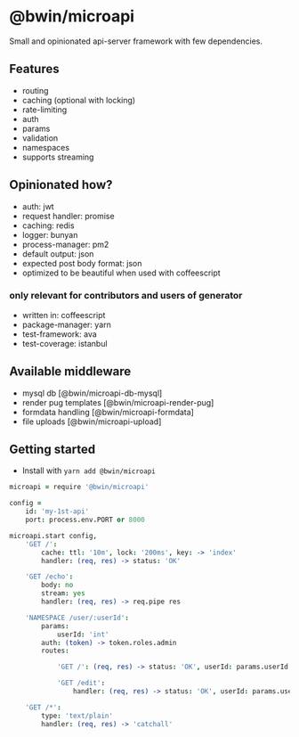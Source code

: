 
# @bwin/microapi

Small and opinionated api-server framework with few dependencies.

## Features

- routing
- caching (optional with locking)
- rate-limiting
- auth
- params
- validation
- namespaces
- supports streaming

## Opinionated how?

- auth: jwt
- request handler: promise
- caching: redis
- logger: bunyan
- process-manager: pm2
- default output: json
- expected post body format: json
- optimized to be beautiful when used with coffeescript

### only relevant for contributors and users of generator
- written in: coffeescript
- package-manager: yarn
- test-framework: ava
- test-coverage: istanbul

## Available middleware

- mysql db [@bwin/microapi-db-mysql]
- render pug templates [@bwin/microapi-render-pug]
- formdata handling [@bwin/microapi-formdata]
- file uploads [@bwin/microapi-upload]

## Getting started

- Install with `yarn add @bwin/microapi`

```coffee
microapi = require '@bwin/microapi'

config =
	id: 'my-1st-api'
	port: process.env.PORT or 8000

microapi.start config,
	'GET /':
		cache: ttl: '10m', lock: '200ms', key: -> 'index'
		handler: (req, res) -> status: 'OK'

	'GET /echo':
		body: no
		stream: yes
		handler: (req, res) -> req.pipe res

	'NAMESPACE /user/:userId':
		params:
			userId: 'int'
		auth: (token) -> token.roles.admin
		routes:

			'GET /': (req, res) -> status: 'OK', userId: params.userId

			'GET /edit':
				handler: (req, res) -> status: 'OK', userId: params.userId

	'GET /*':
		type: 'text/plain'
		handler: (req, res) -> 'catchall'
```
